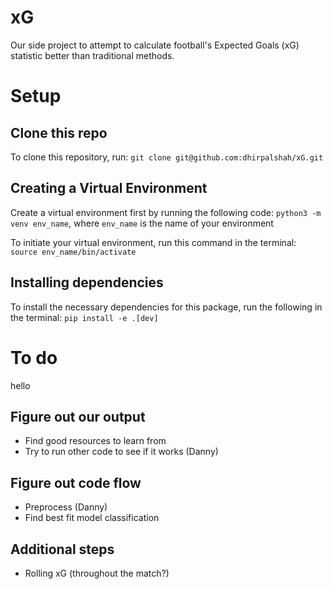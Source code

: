 # xG
Our side project to attempt to calculate football's Expected Goals (xG) statistic better than traditional methods.

# Setup

## Clone this repo
To clone this repository, run:
`git clone git@github.com:dhirpalshah/xG.git`

## Creating a Virtual Environment
Create a virtual environment first by running the following code:
`python3 -m venv env_name`, where `env_name` is the name of your environment

To initiate your virtual environment, run this command in the terminal:
`source env_name/bin/activate`

## Installing dependencies
To install the necessary dependencies for this package, run the following in the terminal:
`pip install -e .[dev]`

# To do
hello

## Figure out our output
- Find good resources to learn from
- Try to run other code to see if it works (Danny)

## Figure out code flow
- Preprocess (Danny)
- Find best fit model classification

## Additional steps
- Rolling xG (throughout the match?)

